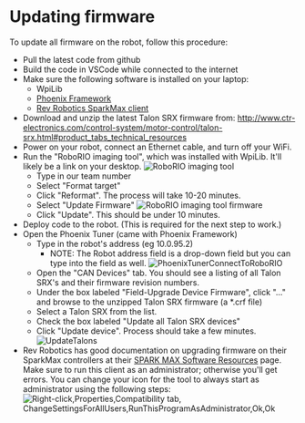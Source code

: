 # Updating firmware

To update all firmware on the robot, follow this procedure:
- Pull the latest code from github
- Build the code in VSCode while connected to the internet
- Make sure the following software is installed on your laptop:
    - WpiLib
    - [Phoenix Framework](http://www.ctr-electronics.com/hro.html#product_tabs_technical_resources)
    - [Rev Robotics SparkMax client](https://www.revrobotics.com/sparkmax-software/)
- Download and unzip the latest Talon SRX firmware from: http://www.ctr-electronics.com/control-system/motor-control/talon-srx.html#product_tabs_technical_resources
- Power on your robot, connect an Ethernet cable, and turn off your WiFi.
- Run the "RoboRIO imaging tool", which was installed with WpiLib.  It'll likely be a link on your desktop.
  ![RoboRIO imaging tool](https://user-images.githubusercontent.com/55641973/72397248-55189b80-370d-11ea-91dd-4be00d83e1e8.png)
    - Type in our team number
    - Select "Format target"
    - Click "Reformat".  The process will take 10-20 minutes.
    - Select "Update Firmware"
      ![RoboRIO imaging tool firmware](https://user-images.githubusercontent.com/55641973/72397250-55b13200-370d-11ea-9912-84accb2445f8.png)
    - Click "Update".  This should be under 10 minutes.
- Deploy code to the robot.  (This is required for the next step to work.)
- Open the Phoenix Tuner (came with Phoenix Framework)
    - Type in the robot's address (eg 10.0.95.2)
      - NOTE: The Robot address field is a drop-down field but you can type into the field as well.
      ![PhoenixTunerConnectToRoboRIO](https://user-images.githubusercontent.com/55641973/72667780-833bfb00-39ed-11ea-9f2c-e68fb722c6f6.png)
    - Open the "CAN Devices" tab.  You should see a listing of all Talon SRX's and their firmware revision numbers.
    - Under the box labeled "Field-Upgrade Device Firmware", click "..." and browse to the unzipped Talon SRX firmware (a *.crf file)
    - Select a Talon SRX from the list.
    - Check the box labeled "Update all Talon SRX devices"
    - Click "Update device".  Process should take a few minutes.
    ![UpdateTalons](https://user-images.githubusercontent.com/55641973/72668067-d499b980-39f0-11ea-8998-687be11727dd.png)
- Rev Robotics has good documentation on upgrading firmware on their SparkMax controllers at their [SPARK MAX Software Resources](https://www.revrobotics.com/sparkmax-software/#firmware-update-instructions) page. Make sure to run this client as an administrator; otherwise you'll get errors.  You can change your icon for the tool to always start as administrator using the following steps:
![Right-click,Properties,Compatibility tab, ChangeSettingsForAllUsers,RunThisProgramAsAdministrator,Ok,Ok](https://user-images.githubusercontent.com/55641973/72667331-d3648e80-39e8-11ea-86ec-b667abc6c92a.png)
